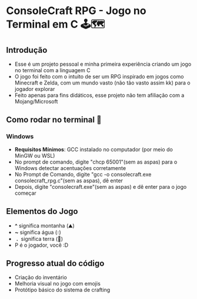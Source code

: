 # ConsoleCraft RPG - Jogo no Terminal em C 🕹🗺
## Introdução 
  - Esse é um projeto pessoal e minha primeira experiência criando um jogo no terminal com a linguagem C
  - O jogo foi feito com o intuito de ser um RPG inspirado em jogos como Minecraft e Zelda, com um mundo vasto (não tão vasto assim kk) para o jogador explorar
  - Feito apenas para fins didáticos, esse projeto não tem afiliação com a Mojang/Microsoft
## Como rodar no terminal 📜
### Windows
  - **Requisitos Mínimos**: GCC instalado no computador (por meio do MinGW ou WSL)
  - No prompt de comando, digite "chcp 65001"(sem as aspas) para o Windows detectar acentuações corretamente
  - No Prompt de Comando, digite "gcc -o consolecraft.exe consolecraft_rpg.c"(sem as aspas), dê enter
  - Depois, digite "consolecraft.exe"(sem as aspas) e dê enter para o jogo começar
## Elementos do Jogo
  -  **^**  significa montanha (⛰)
  -  **~**  significa água (💧)
  -  &nbsp;**.**&nbsp;  significa terra (🌳)
  - P é o jogador, você :D
## Progresso atual do código
  - Criação do inventário
  - Melhoria visual no jogo com emojis
  - Protótipo básico do sistema de crafting
